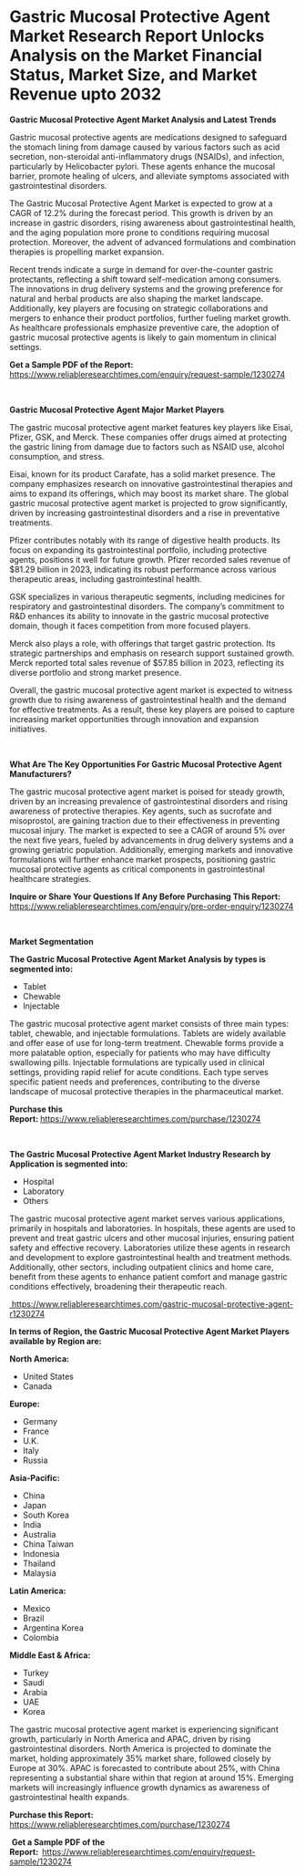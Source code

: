 <p><h1>Gastric Mucosal Protective Agent Market Research Report Unlocks Analysis on the Market Financial Status, Market Size, and Market Revenue upto 2032</h1></p><p><strong>Gastric Mucosal Protective Agent Market Analysis and Latest Trends</strong></p>
<p><p>Gastric mucosal protective agents are medications designed to safeguard the stomach lining from damage caused by various factors such as acid secretion, non-steroidal anti-inflammatory drugs (NSAIDs), and infection, particularly by Helicobacter pylori. These agents enhance the mucosal barrier, promote healing of ulcers, and alleviate symptoms associated with gastrointestinal disorders.</p><p>The Gastric Mucosal Protective Agent Market is expected to grow at a CAGR of 12.2% during the forecast period. This growth is driven by an increase in gastric disorders, rising awareness about gastrointestinal health, and the aging population more prone to conditions requiring mucosal protection. Moreover, the advent of advanced formulations and combination therapies is propelling market expansion.</p><p>Recent trends indicate a surge in demand for over-the-counter gastric protectants, reflecting a shift toward self-medication among consumers. The innovations in drug delivery systems and the growing preference for natural and herbal products are also shaping the market landscape. Additionally, key players are focusing on strategic collaborations and mergers to enhance their product portfolios, further fueling market growth. As healthcare professionals emphasize preventive care, the adoption of gastric mucosal protective agents is likely to gain momentum in clinical settings.</p></p>
<p><strong>Get a Sample PDF of the Report:&nbsp;</strong> <a href="https://www.reliableresearchtimes.com/enquiry/request-sample/1230274?utm_campaign=3307&utm_medium=2&utm_source=Github&utm_content=ia&utm_term=19042025&utm_id=gastric-mucosal-protective-agent">https://www.reliableresearchtimes.com/enquiry/request-sample/1230274</a></p>
<p>&nbsp;</p>
<p><strong>Gastric Mucosal Protective Agent Major Market Players</strong></p>
<p><p>The gastric mucosal protective agent market features key players like Eisai, Pfizer, GSK, and Merck. These companies offer drugs aimed at protecting the gastric lining from damage due to factors such as NSAID use, alcohol consumption, and stress.</p><p>Eisai, known for its product Carafate, has a solid market presence. The company emphasizes research on innovative gastrointestinal therapies and aims to expand its offerings, which may boost its market share. The global gastric mucosal protective agent market is projected to grow significantly, driven by increasing gastrointestinal disorders and a rise in preventative treatments.</p><p>Pfizer contributes notably with its range of digestive health products. Its focus on expanding its gastrointestinal portfolio, including protective agents, positions it well for future growth. Pfizer recorded sales revenue of $81.29 billion in 2023, indicating its robust performance across various therapeutic areas, including gastrointestinal health.</p><p>GSK specializes in various therapeutic segments, including medicines for respiratory and gastrointestinal disorders. The company’s commitment to R&D enhances its ability to innovate in the gastric mucosal protective domain, though it faces competition from more focused players.</p><p>Merck also plays a role, with offerings that target gastric protection. Its strategic partnerships and emphasis on research support sustained growth. Merck reported total sales revenue of $57.85 billion in 2023, reflecting its diverse portfolio and strong market presence.</p><p>Overall, the gastric mucosal protective agent market is expected to witness growth due to rising awareness of gastrointestinal health and the demand for effective treatments. As a result, these key players are poised to capture increasing market opportunities through innovation and expansion initiatives.</p></p>
<p>&nbsp;</p>
<p><strong>What Are The Key Opportunities For Gastric Mucosal Protective Agent Manufacturers?</strong></p>
<p><p>The gastric mucosal protective agent market is poised for steady growth, driven by an increasing prevalence of gastrointestinal disorders and rising awareness of protective therapies. Key agents, such as sucrofate and misoprostol, are gaining traction due to their effectiveness in preventing mucosal injury. The market is expected to see a CAGR of around 5% over the next five years, fueled by advancements in drug delivery systems and a growing geriatric population. Additionally, emerging markets and innovative formulations will further enhance market prospects, positioning gastric mucosal protective agents as critical components in gastrointestinal healthcare strategies.</p></p>
<p><strong>Inquire or Share Your Questions If Any Before Purchasing This Report:</strong> <a href="https://www.reliableresearchtimes.com/enquiry/pre-order-enquiry/1230274?utm_campaign=3307&utm_medium=2&utm_source=Github&utm_content=ia&utm_term=19042025&utm_id=gastric-mucosal-protective-agent">https://www.reliableresearchtimes.com/enquiry/pre-order-enquiry/1230274</a></p>
<p>&nbsp;</p>
<p><strong>Market Segmentation</strong></p>
<p><strong>The Gastric Mucosal Protective Agent Market Analysis by types is segmented into:</strong></p>
<p><ul><li>Tablet</li><li>Chewable</li><li>Injectable</li></ul></p>
<p><p>The gastric mucosal protective agent market consists of three main types: tablet, chewable, and injectable formulations. Tablets are widely available and offer ease of use for long-term treatment. Chewable forms provide a more palatable option, especially for patients who may have difficulty swallowing pills. Injectable formulations are typically used in clinical settings, providing rapid relief for acute conditions. Each type serves specific patient needs and preferences, contributing to the diverse landscape of mucosal protective therapies in the pharmaceutical market.</p></p>
<p><strong>Purchase this Report:&nbsp;</strong><a href="https://www.reliableresearchtimes.com/purchase/1230274?utm_campaign=3307&utm_medium=2&utm_source=Github&utm_content=ia&utm_term=19042025&utm_id=gastric-mucosal-protective-agent">https://www.reliableresearchtimes.com/purchase/1230274</a></p>
<p>&nbsp;</p>
<p><strong>The Gastric Mucosal Protective Agent Market Industry Research by Application is segmented into:</strong></p>
<p><ul><li>Hospital</li><li>Laboratory</li><li>Others</li></ul></p>
<p><p>The gastric mucosal protective agent market serves various applications, primarily in hospitals and laboratories. In hospitals, these agents are used to prevent and treat gastric ulcers and other mucosal injuries, ensuring patient safety and effective recovery. Laboratories utilize these agents in research and development to explore gastrointestinal health and treatment methods. Additionally, other sectors, including outpatient clinics and home care, benefit from these agents to enhance patient comfort and manage gastric conditions effectively, broadening their therapeutic reach.</p></p>
<p><a href="https://www.reliableresearchtimes.com/gastric-mucosal-protective-agent-r1230274?utm_campaign=3307&utm_medium=2&utm_source=Github&utm_content=ia&utm_term=19042025&utm_id=gastric-mucosal-protective-agent">&nbsp;https://www.reliableresearchtimes.com/gastric-mucosal-protective-agent-r1230274</a></p>
<p><strong>In terms of Region, the Gastric Mucosal Protective Agent Market Players available by Region are:</strong></p>
<p>
    <p> <strong> North America: </strong>
        <ul>
            <li>United States</li>
            <li>Canada</li>
        </ul>
        </p> 
    <p> <strong> Europe: </strong>
        <ul>
            <li>Germany</li>
            <li>France</li>
            <li>U.K.</li>
            <li>Italy</li>
            <li>Russia</li>
        </ul>
        </p> 
    <p> <strong> Asia-Pacific: </strong>
        <ul>
            <li>China</li>
            <li>Japan</li>
            <li>South Korea</li>
            <li>India</li>
            <li>Australia</li>
            <li>China Taiwan</li>
            <li>Indonesia</li>
            <li>Thailand</li>
            <li>Malaysia</li>
        </ul>
        </p> 
    <p> <strong> Latin America: </strong>
        <ul>
            <li>Mexico</li>
            <li>Brazil</li>
            <li>Argentina Korea</li>
            <li>Colombia</li>
        </ul>
        </p> 
    <p> <strong> Middle East & Africa: </strong>
        <ul>
            <li>Turkey</li>
            <li>Saudi</li>
            <li>Arabia</li>
            <li>UAE</li>
            <li>Korea</li>
        </ul>
    </p>
    </p>
<p><p>The gastric mucosal protective agent market is experiencing significant growth, particularly in North America and APAC, driven by rising gastrointestinal disorders. North America is projected to dominate the market, holding approximately 35% market share, followed closely by Europe at 30%. APAC is forecasted to contribute about 25%, with China representing a substantial share within that region at around 15%. Emerging markets will increasingly influence growth dynamics as awareness of gastrointestinal health expands.</p></p>
<p><strong>Purchase this Report: </strong><a href="https://www.reliableresearchtimes.com/purchase/1230274?utm_campaign=3307&utm_medium=2&utm_source=Github&utm_content=ia&utm_term=19042025&utm_id=gastric-mucosal-protective-agent">https://www.reliableresearchtimes.com/purchase/1230274</a></p>
<p>&nbsp;<strong>Get a Sample PDF of the Report:&nbsp;&nbsp;</strong><a href="https://www.reliableresearchtimes.com/enquiry/request-sample/1230274?utm_campaign=3307&utm_medium=2&utm_source=Github&utm_content=ia&utm_term=19042025&utm_id=gastric-mucosal-protective-agent">https://www.reliableresearchtimes.com/enquiry/request-sample/1230274</a></p>
<p><strong></strong></p>
<p><p></p><p></p><p></p></p>